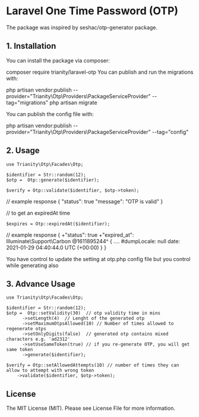 # Laravel One Time Password (OTP)

The package was inspired by seshac/otp-generator package.


## 1. Installation

You can install the package via composer:

composer require trianity/laravel-otp
You can publish and run the migrations with:

php artisan vendor:publish --provider="Trianity\Otp\Providers\PackageServiceProvider" --tag="migrations"
php artisan migrate

You can publish the config file with:

php artisan vendor:publish --provider="Trianity\Otp\Providers\PackageServiceProvider" --tag="config"


## 2. Usage

```
use Trianity\Otp\Facades\Otp;

$identifier = Str::random(12);
$otp =  Otp::generate($identifier);

$verify = Otp::validate($identifier, $otp->token);
```
// example response
{
    "status": true
    "message": "OTP is valid"
}

// to get an expiredAt time
```
$expires = Otp::expiredAt($identifier);
```
// example response 
{
    +"status": true
    +"expired_at": Illuminate\Support\Carbon @1611895244^ {
    ....
    #dumpLocale: null
    date: 2021-01-29 04:40:44.0 UTC (+00:00)
    }
}

You have control to update the setting at otp.php config file but you control while generating also

## 3. Advance Usage
```
use Trianity\Otp\Facades\Otp;

$identifier = Str::random(12);
$otp =  Otp::setValidity(30)  // otp validity time in mins
      ->setLength(4)  // Lenght of the generated otp
      ->setMaximumOtpsAllowed(10) // Number of times allowed to regenerate otps
      ->setOnlyDigits(false)  // generated otp contains mixed characters e.g. 'ad2312'
      ->setUseSameToken(true) // if you re-generate OTP, you will get same token
      ->generate($identifier);

$verify = Otp::setAllowedAttempts(10) // number of times they can allow to attempt with wrong token
    ->validate($identifier, $otp->token);
```

## License

The MIT License (MIT). Please see License File for more information.